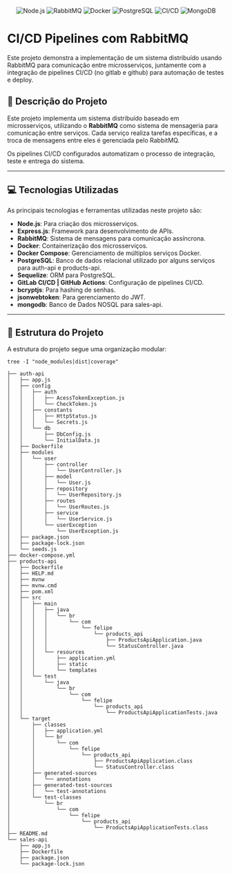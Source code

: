 <p align="center">
  <img src="https://img.shields.io/badge/Node.js-339933?style=for-the-badge&logo=nodedotjs&logoColor=white" alt="Node.js"/>
  <img src="https://img.shields.io/badge/RabbitMQ-FF6600?style=for-the-badge&logo=rabbitmq&logoColor=white" alt="RabbitMQ"/>
  <img src="https://img.shields.io/badge/Docker-2496ED?style=for-the-badge&logo=docker&logoColor=white" alt="Docker"/>
  <img src="https://img.shields.io/badge/PostgreSQL-336791?style=for-the-badge&logo=postgresql&logoColor=white" alt="PostgreSQL"/>
  <img src="https://img.shields.io/badge/CI%2FCD-430098?style=for-the-badge&logo=githubactions&logoColor=white" alt="CI/CD"/>
  <img src="https://img.shields.io/badge/MongoDB-47A248?style=for-the-badge&logo=mongodb&logoColor=white" alt="MongoDB"/>
</p>

# CI/CD Pipelines com RabbitMQ

Este projeto demonstra a implementação de um sistema distribuído usando RabbitMQ para comunicação entre microsserviços, juntamente com a integração de pipelines CI/CD (no gitlab e github) para automação de testes e deploy.

## 📖 Descrição do Projeto

Este projeto implementa um sistema distribuído baseado em microsserviços, utilizando o **RabbitMQ** como sistema de mensageria para comunicação entre serviços. Cada serviço realiza tarefas específicas, e a troca de mensagens entre eles é gerenciada pelo RabbitMQ.

Os pipelines CI/CD configurados automatizam o processo de integração, teste e entrega do sistema.

---

## 💻 Tecnologias Utilizadas

As principais tecnologias e ferramentas utilizadas neste projeto são:

- **Node.js**: Para criação dos microsserviços.
- **Express.js**: Framework para desenvolvimento de APIs.
- **RabbitMQ**: Sistema de mensagens para comunicação assíncrona.
- **Docker**: Containerização dos microsserviços.
- **Docker Compose**: Gerenciamento de múltiplos serviços Docker.
- **PostgreSQL**: Banco de dados relacional utilizado por alguns serviços para auth-api e products-api.
- **Sequelize**: ORM para PostgreSQL.
- **GitLab CI/CD | GitHub Actions**: Configuração de pipelines CI/CD.
- **bcryptjs**: Para hashing de senhas.
- **jsonwebtoken**: Para gerenciamento do JWT.
- **mongodb**: Banco de Dados NOSQL para sales-api.

---

## 📂 Estrutura do Projeto

A estrutura do projeto segue uma organização modular:

```
tree -I "node_modules|dist|coverage"
```

```plaintext
├── auth-api
│   ├── app.js
│   ├── config
│   │   ├── auth
│   │   │   ├── AcessTokenException.js
│   │   │   └── CheckToken.js
│   │   ├── constants
│   │   │   ├── HttpStatus.js
│   │   │   └── Secrets.js
│   │   └── db
│   │       ├── DbConfig.js
│   │       └── InitialData.js
│   ├── Dockerfile
│   ├── modules
│   │   └── user
│   │       ├── controller
│   │       │   └── UserController.js
│   │       ├── model
│   │       │   └── User.js
│   │       ├── repository
│   │       │   └── UserRepository.js
│   │       ├── routes
│   │       │   └── UserRoutes.js
│   │       ├── service
│   │       │   └── UserService.js
│   │       └── userException
│   │           └── UserException.js
│   ├── package.json
│   ├── package-lock.json
│   └── seeds.js
├── docker-compose.yml
├── products-api
│   ├── Dockerfile
│   ├── HELP.md
│   ├── mvnw
│   ├── mvnw.cmd
│   ├── pom.xml
│   ├── src
│   │   ├── main
│   │   │   ├── java
│   │   │   │   └── br
│   │   │   │       └── com
│   │   │   │           └── felipe
│   │   │   │               └── products_api
│   │   │   │                   ├── ProductsApiApplication.java
│   │   │   │                   └── StatusController.java
│   │   │   └── resources
│   │   │       ├── application.yml
│   │   │       ├── static
│   │   │       └── templates
│   │   └── test
│   │       └── java
│   │           └── br
│   │               └── com
│   │                   └── felipe
│   │                       └── products_api
│   │                           └── ProductsApiApplicationTests.java
│   └── target
│       ├── classes
│       │   ├── application.yml
│       │   └── br
│       │       └── com
│       │           └── felipe
│       │               └── products_api
│       │                   ├── ProductsApiApplication.class
│       │                   └── StatusController.class
│       ├── generated-sources
│       │   └── annotations
│       ├── generated-test-sources
│       │   └── test-annotations
│       └── test-classes
│           └── br
│               └── com
│                   └── felipe
│                       └── products_api
│                           └── ProductsApiApplicationTests.class
├── README.md
└── sales-api
    ├── app.js
    ├── Dockerfile
    ├── package.json
    └── package-lock.json
